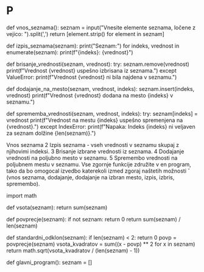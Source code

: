 # P
def vnos_seznama():
    seznam = input("Vnesite elemente seznama, ločene z vejico: ").split(',')
    return [element.strip() for element in seznam]

def izpis_seznama(seznam):
    print("Seznam:")
    for indeks, vrednost in enumerate(seznam):
        print(f"{indeks}: {vrednost}")

def brisanje_vrednosti(seznam, vrednost):
    try:
        seznam.remove(vrednost)
        print(f"Vrednost {vrednost} uspešno izbrisana iz seznama.")
    except ValueError:
        print(f"Vrednost {vrednost} ni bila najdena v seznamu.")

def dodajanje_na_mesto(seznam, vrednost, indeks):
    seznam.insert(indeks, vrednost)
    print(f"Vrednost {vrednost} dodana na mesto {indeks} v seznamu.")

def sprememba_vrednosti(seznam, vrednost, indeks):
    try:
        seznam[indeks] = vrednost
        print(f"Vrednost na mestu {indeks} uspešno spremenjena na {vrednost}.")
    except IndexError:
        print(f"Napaka: Indeks {indeks} ni veljaven za seznam dolžine {len(seznam)}.")





Vnos seznama 2 Izpis seznama - vseh vrednosti v seznamu skupaj z njihovimi indeksi. 3 Brisanje izbrane vrednosti iz seznama. 4 Dodajanje vrednosti na poljubno mesto v seznamu. 5 Spremembo vrednosti na poljubnem mestu v seznamu. Vse zgornje funkcije združite v en program, tako da bo omogocal izvedbo katerekoli izmed zgoraj naštetih možnosti ˇ (vnos seznama, dodajanje, dodajanje na izbran mesto, izpis, izbris, spremembo).

import math

def vsota(seznam):
    return sum(seznam)

def povprecje(seznam):
    if not seznam:
        return 0
    return sum(seznam) / len(seznam)

def standardni_odklon(seznam):
    if len(seznam) < 2:
        return 0
    povp = povprecje(seznam)
    vsota_kvadratov = sum((x - povp) ** 2 for x in seznam)
    return math.sqrt(vsota_kvadratov / (len(seznam) - 1))

def glavni_program():
    seznam = []
